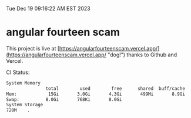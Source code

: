 Tue Dec 19 09:16:22 AM EST 2023

# angular fourteen scam


This project is live at [https://angularfourteenscam.vercel.app/](https://angularfourteenscam.vercel.app/ "dog!") thanks to Github and Vercel.

CI Status: 

```bash
System Memory
               total        used        free      shared  buff/cache   available
Mem:            15Gi       3.0Gi       4.3Gi       499Mi       8.9Gi        12Gi
Swap:          8.0Gi       768Ki       8.0Gi
System Storage
720M	.
```
